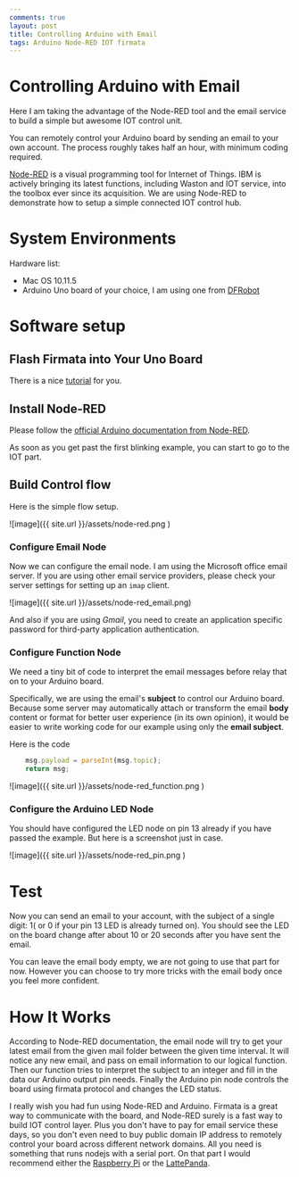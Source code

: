 ```yaml
---
comments: true
layout: post
title: Controlling Arduino with Email
tags: Arduino Node-RED IOT firmata
---
```


# Controlling Arduino with Email

Here I am taking the advantage of the Node-RED tool and the email service to build a simple but awesome IOT control unit.

You can remotely control your Arduino board by sending an email to your own account. The process roughly takes half an hour, with minimum coding required.

[Node-RED](http://nodered.org) is a visual programming tool for Internet of Things.
IBM is actively bringing its latest functions, including Waston and IOT service, into the toolbox ever since its acquisition.
We are using Node-RED to demonstrate how to setup a simple connected IOT control hub.


# System Environments

Hardware list:

* Mac OS 10.11.5
* Arduino Uno board of your choice, I am using one from [DFRobot](http://www.dfrobot.com/index.php?route=product/product&product_id=838&search=uno&description=true)

# Software setup

## Flash Firmata into Your Uno Board

There is a nice [tutorial](http://www.instructables.com/id/Arduino-Installing-Standard-Firmata/) for you.

## Install Node-RED

Please follow the [official Arduino documentation from Node-RED](http://nodered.org/docs/hardware/arduino).

As soon as you get past the first blinking example, you can start to go to the IOT part.

## Build Control flow

Here is the simple flow setup.

![image]({{ site.url }}/assets/node-red.png )

### Configure Email Node

Now we can configure the email node. I am using the Microsoft office email server. If you are using other
email service providers, please check your server settings for setting up an `imap` client.

![image]({{ site.url }}/assets/node-red_email.png)

And also if you are using *Gmail*, you need to create an application specific password for third-party application authentication.


### Configure Function Node

We need a tiny bit of code to interpret the email messages before relay that on to your Arduino board.

Specifically, we are using the email's **subject** to control our Arduino board. Because some server may automatically attach or transform the email **body** content or format for better user experience (in its own opinion), it would be easier to write working code for our example using only the **email subject**.

Here is the code

```javascript
    msg.payload = parseInt(msg.topic);  
    return msg;
```

![image]({{ site.url }}/assets/node-red_function.png )


### Configure the Arduino LED Node

You should have configured the LED node on pin 13 already if you have passed the example. But here is a screenshot just in case.

![image]({{ site.url }}/assets/node-red_pin.png )


# Test

Now you can send an email to your account, with the subject of a single digit: 1( or 0 if your pin 13 LED is already turned on). You should see the LED on the board change after about 10 or 20 seconds after you have sent the email.

You can leave the email body empty, we are not going to use that part for now. However you can choose to try more tricks with the email body once you feel more confident.

# How It Works

According to Node-RED documentation, the email node will try to get your latest email from the given mail folder between the given time interval. It will notice any new email, and pass on email information to our logical function. Then our function tries to interpret the subject to an integer and fill in the data our Arduino output pin needs. Finally the Arduino pin node controls the board using firmata protocol and changes the LED status.


I really wish you had fun using Node-RED and Arduino. Firmata is a great way to communicate with the board, and Node-RED surely is a fast way to build IOT control layer. Plus you don't have to pay for email service these days, so you don't even need to buy public domain IP address to remotely control your board across different network domains. All you need is something that runs nodejs with a serial port. On that part I would recommend either the [Raspberry Pi](http://www.dfrobot.com/index.php?route=product/search&description=true&search=berry) or the [LattePanda](http://www.dfrobot.com/index.php?route=product/product&product_id=1405&search=lattepanda&description=true#.V1RIHVd7zCc).

